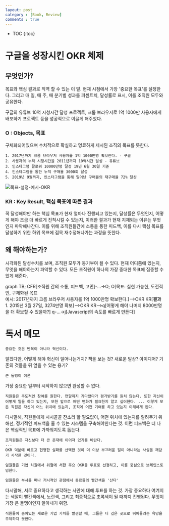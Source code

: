 ```yaml
---
layout: post
category : [Book, Review]
comments : true
---
```


* TOC
{:toc}

# 구글을 성장시킨 OKR 체제

## 무엇인가?

목표와 핵심 결과로 직역 할 수 있는 이 말. 현재 시점에서 가장 '중요한 목표'를 설정한다. 그리고 매 일, 매 주, 매 분기별 성과를 퍼센트치, 달성률로 표시, 이를 조직원 모두와 공유한다.

구글의 유튜브 10억 시청시간 달성 프로젝트, 크롬 브라우저로 1억 1000만 사용자에게 배포하기 프로젝트 등을 성공적으로 이끌게 해주었다.

### O : Objects, 목표

구체화되어있으며 수치적으로 확실하고 명료하게 제시된 조직의 목표를 뜻한다.

    1. 2017년까지 크롬 브라우저 사용자를 1억 1000만명 확보한다. - 구글
    2. 사용자의 누적 시청시간을 2011년까지 10억시간 달성 - 유튜브 
    3. 인스타그램 팔로워 10000만명 달성 19년 6월 30일 기준
    4. 인스타그램을 통한 누적 구매율 3000회 달성
    5. 2019년 9월까지, 인스타그램을 통해 일어난 구매율의 재구매율 72% 달성

![목표-설정-예시-OKR](https://user-images.githubusercontent.com/35059428/58614064-eefc1700-82e9-11e9-998e-5c3dd8cb3e62.png)


### KR : Key Result, 핵심 목표에 따른 결과

꼭 달성해야만 하는 핵심 목표가 현재 얼마나 진행되고 있는지, 달성률은 무엇인지, 어떻게 해야 조금 더 빠르게 진척시킬 수 있는지, 이러한 결과가 현재 지체되는 이유는 무엇인지 파악해나간다. 이를 위해 조직원들간에 소통을 통한 피드백, 이를 다시 핵심 목표를 달성하기 위한 하위 목표에 접목 재수정해나가는 과정을 뜻한다.

## 왜 해야하는가?

시각화된 달성수치를 보며, 조직원 모두가 동기부여 될 수 있다.
현재 어디쯤에 있는지, 무엇을 해야하는지 파악할 수 있다.
모든 조직원이 하나의 가장 중대한 목표에 집중할 수 있게 해준다.

<div class="mermaid">
graph TB;
CFR[조직원 간의 소통, 피드백, 고민]-...->O;
O[목표: 실현 가능한, 도전적인, 구체화된 목표 <br>예시: 2017년까지 크롬 브라우저 사용자를 1억 1000만명 확보한다.]-->OKR
KR[<strong>결과</strong> <br> 1. 2015년 3월 27일, 3274만명 확보]-->OKR
KR-->q[어떻게 해야 나머지 8000만명을 더 확보할 수 있을까?]
q-...->j[Javascript의 속도를 빠르게 만든다]
</div>



# 독서 메모

```
중요한 것은 반복이 아니라 혁신이다.
```
알겠다만, 어떻게 해야 혁신이 일어나는거지? 책을 보는 것?
새로운 발상? 아이디어? 기존의 것들을 뒤 엎을 수 있는 용기?


```
큰 돌멩이 이론
```
가장 중요한 일부터 시작하지 않으면 완성할 수 없다.


```
직원들은 주도적인 참여를 원한다. 연말까지 기다렸다가 평가받기를 원치 않는다. 또한 자신이 어떻게 일을 하고 있는지, 또한 앞으로 어떤 변화가 필요한지 알고 싶어한다. ... 이렇게 모든 직원은 자신이 어느 위치에 있는지, 조직에 어떤 기여를 하고 있는지 이해하게 된다.
```
다시말해, 직원들에게 시시콜콜 잔소리 할 필요없이, 어떤 위치에 있는지를 알려주기 위해선, 정기적인 피드백을 줄 수 있는 시스템을 구축해야한다는 것. 이런 피드백은 더 나은 핵심적인 목표에 가까워지도록 돕는다.


```
조직원들은 자신보다 더 큰 존재에 이어져 있기를 바란다.
...
OKR 덕분에 빠르고 현명한 실패를 선택한 것이 더 이상 부끄러운 일이 아니라는 사실을 깨닫기 시작한 것이다.

```

```
임원들은 기업 차원에서 위험에 처한 주요 OKR을 투표로 선정하고, 이를 중심으로 브레인스토밍한다.

임원들은 부서를 떠나 거시적인 관점에서 동료들의 빨간색을 '산다'
```
다시말해, 서로 중요하다고 생각하는 사안에 대해 투표를 하는 것.
가장 중요하다 여겨지는 색깔이 빨간색에서, 노란색, 그리고 최종적으로 초록색이 될 때까지 진행된다. 무엇이 가장 큰 돌멩이인지 알아내기 위함.


```
직원들이 숨어있는 새로운 기업 가치를 발견할 때, 그들은 더 깊은 곳으로 뛰어들려는 욕망을 주체하지 못한다.
```